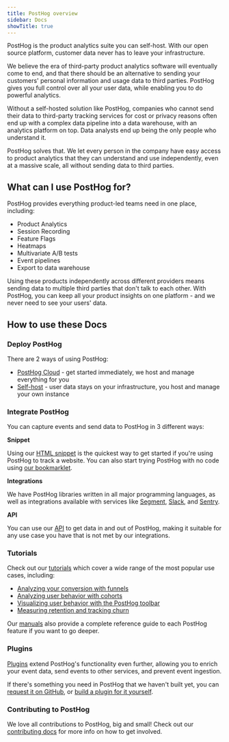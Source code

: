 ```yaml
---
title: PostHog overview
sidebar: Docs
showTitle: true
---
```


PostHog is the product analytics suite you can self-host. With our open source platform, customer data never has to leave your infrastructure.

We believe the era of third-party product analytics software will eventually come to end, and that there should be an alternative to sending your customers' personal information and usage data to third parties. PostHog gives you full control over all your user data, while enabling you to do powerful analytics.

Without a self-hosted solution like PostHog, companies who cannot send their data to third-party tracking services for cost or privacy reasons often end up with a complex data pipeline into a data warehouse, with an analytics platform on top. Data analysts end up being the only people who understand it.

PostHog solves that. We let every person in the company have easy access to product analytics that they can understand and use independently, even at a massive scale, all without sending data to third parties.

## What can I use PostHog for?

PostHog provides everything product-led teams need in one place, including:

- Product Analytics
- Session Recording
- Feature Flags
- Heatmaps
- Multivariate A/B tests
- Event pipelines
- Export to data warehouse

Using these products independently across different providers means sending data to multiple third parties that don't talk to each other. With PostHog, you can keep all your product insights on one platform - and we never need to see your users' data. 

## How to use these Docs

### Deploy PostHog

There are 2 ways of using PostHog:

* [PostHog Cloud](/docs/cloud) - get started immediately, we host and manage everything for you
* [Self-host](/docs/self-host) - user data stays on your infrastructure, you host and manage your own instance

### Integrate PostHog

You can capture events and send data to PostHog in 3 different ways:

**Snippet**

Using our [HTML snippet](/docs/integrate/client/snippet-installation) is the quickest way to get started if you're using PostHog to track a website. You can also start trying PostHog with no code using [our bookmarklet](/docs/integrate/client/snippet-installation#get-started-with-no-code).

**Integrations**

We have PostHog libraries written in all major programming languages, as well as integrations available with services like [Segment](/docs/integrate/third-party/segment), [Slack](/docs/integrate/webhooks/slack), and [Sentry](/docs/integrate/third-party/sentry).

**API**

You can use our [API](/docs/api/overview) to get data in and out of PostHog, making it suitable for any use case you have that is not met by our integrations. 

### Tutorials

Check out our [tutorials](/docs/tutorials) which cover a wide range of the most popular use cases, including: 

- [Analyzing your conversion with funnels](/docs/tutorials/funnels)
- [Analyzing user behavior with cohorts](/docs/tutorials/cohorts)
- [Visualizing user behavior with the PostHog toolbar](/docs/tutorials/toolbar)
- [Measuring retention and tracking churn](/docs/tutorials/retention)

Our [manuals](/docs/user-guides) also provide a complete reference guide to each PostHog feature if you want to go deeper. 

### Plugins

[Plugins](/docs/plugins/overview) extend PostHog's functionality even further, allowing you to enrich your event data, send events to other services, and prevent event ingestion.  

If there's something you need in PostHog that we haven't built yet, you can [request it on GitHub](https://github.com/PostHog/posthog/issues/new?labels=enhancement&template=feature_request.md), or [build a plugin for it yourself](/docs/plugins/build).

### Contributing to PostHog

We love all contributions to PostHog, big and small! Check out our [contributing docs](/docs/contributing) for more info on how to get involved. 
